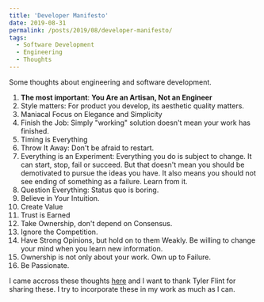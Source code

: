 ```yaml
---
title: 'Developer Manifesto'
date: 2019-08-31
permalink: /posts/2019/08/developer-manifesto/
tags:
  - Software Development
  - Engineering
  - Thoughts
---
```


Some thoughts about engineering and software development.

1. **The most important**: **You Are an Artisan, Not an Engineer**
2. Style matters: For product you develop, its aesthetic quality matters.
3. Maniacal Focus on Elegance and Simplicity
4. Finish the Job: Simply "working" solution doesn't mean your work has finished.
5. Timing is Everything
6. Throw It Away: Don't be afraid to restart.
7. Everything is an Experiment: Everything you do is subject to change. It can start, stop, fail or succeed. But that doesn't mean you should be demotivated to pursue the ideas you have. It also means you should not see ending of something as a failure. Learn from it.
8. Question Everything: Status quo is boring.
9. Believe in Your Intuition.
10. Create Value
11. Trust is Earned
12. Take Ownership, don't depend on Consensus.
13. Ignore the Competition.
14. Have Strong Opinions, but hold on to them Weakly. Be willing to change your mind when you learn new information.
15. Ownership is not only about your work. Own up to Failure.
16. Be Passionate.


I came accross these thoughts [here](https://content.nanobox.io/the-developer-manifesto/#ampshare=https://content.nanobox.io/the-developer-manifesto/) and I want to thank Tyler Flint for sharing these. I try to incorporate these in my work as much as I can.

